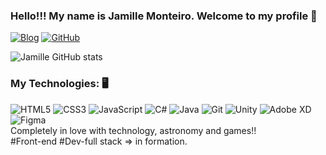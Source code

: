 ### Hello!!! My name is Jamille Monteiro. Welcome to my profile 👋

[![Blog](	https://img.shields.io/badge/LinkedIn-0077B5?style=for-the-badge&logo=linkedin&logoColor=whi)](https://www.linkedin.com/in/jamille-santos-31631a249/)
[![GitHub](https://img.shields.io/badge/GitHub-100000?style=for-the-badge&logo=github&logoColor=white)](https://github.com/JamilleSM)

![Jamille GitHub stats](https://github-readme-stats.vercel.app/api?username=JamilleSM&show_icons=true&theme=radical)

### My Technologies: 🖥️

<div style="display: inline-block;">
  <img src="https://img.shields.io/badge/HTML5-E34F26?style=for-the-badge&logo=html5&logoColor=white" alt="HTML5">
   <img src="https://img.shields.io/badge/CSS3-1572B6?style=for-the-badge&logo=css3&logoColor=white" alt="CSS3">
   <img src="https://img.shields.io/badge/JavaScript-323330?style=for-the-badge&logo=javascript&logoColor=F7DF1E" alt="JavaScript">
   <img src="https://img.shields.io/badge/C%23-239120?style=for-the-badge&logo=c-sharp&logoColor=white" alt="C#">
   <img src="https://img.shields.io/badge/Java-ED8B00?style=for-the-badge&logo=openjdk&logoColor=white" alt="Java">
   <img src="https://img.shields.io/badge/GIT-E44C30?style=for-the-badge&logo=git&logoColor=white" alt="Git">
   <img src="https://img.shields.io/badge/Unity-100000?style=for-the-badge&logo=unity&logoColor=white" alt="Unity">
   <img src="https://img.shields.io/badge/Adobe%20XD-470137?style=for-the-badge&logo=Adobe%20XD&logoColor=#FF61F6" alt="Adobe XD">
   <img src="https://img.shields.io/badge/Figma-F24E1E?style=for-the-badge&logo=figma&logoColor=white" alt="Figma">
</div>
<br>
Completely in love with technology, astronomy and games!!
<br>
#Front-end  #Dev-full stack => in formation.

